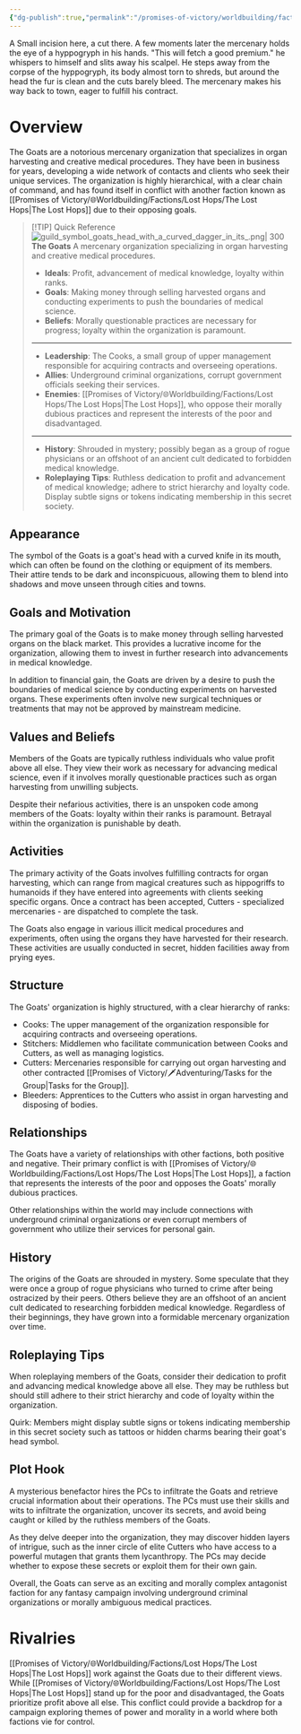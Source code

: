 ```yaml
---
{"dg-publish":true,"permalink":"/promises-of-victory/worldbuilding/factions/goats/the-goats/","title":"The Goats","noteIcon":"Faction","created":"2023-01-25T02:26:54.022+01:00","updated":"2023-05-19T21:39:38.636+02:00"}
---
```



A Small incision here, a cut there. A few moments later the mercenary holds the eye of a hyppogryph in his hands. "This will fetch a good premium." he whispers to himself and slits away his scalpel.
He steps away from the corpse of the hyppogryph, its body almost torn to shreds, but around the head the fur is clean and the cuts barely bleed.
The mercenary makes his way back to town, eager to fulfill his contract.

# Overview
The Goats are a notorious mercenary organization that specializes in organ harvesting and creative medical procedures. They have been in business for years, developing a wide network of contacts and clients who seek their unique services. The organization is highly hierarchical, with a clear chain of command, and has found itself in conflict with another faction known as [[Promises of Victory/🌐Worldbuilding/Factions/Lost Hops/The Lost Hops\|The Lost Hops]] due to their opposing goals.

> [!TIP] Quick Reference
> ![guild_symbol_goats_head_with_a_curved_dagger_in_its_.png| 300](/img/user/resources/Pictures/guild_symbol_goats_head_with_a_curved_dagger_in_its_.png) 
> **The Goats** 
>  A mercenary organization specializing in organ harvesting and creative medical procedures.
>- **Ideals**: Profit, advancement of medical knowledge, loyalty within ranks.
>- **Goals**: Making money through selling harvested organs and conducting experiments to push the boundaries of medical science.
>- **Beliefs**: Morally questionable practices are necessary for progress; loyalty within the organization is paramount.
> ____
>- **Leadership**: The Cooks, a small group of upper management responsible for acquiring contracts and overseeing operations.
>- **Allies**: Underground criminal organizations, corrupt government officials seeking their services.
>- **Enemies**: [[Promises of Victory/🌐Worldbuilding/Factions/Lost Hops/The Lost Hops\|The Lost Hops]], who oppose their morally dubious practices and represent the interests of the poor and disadvantaged.
>____
>-  **History**: Shrouded in mystery; possibly began as a group of rogue physicians or an offshoot of an ancient cult dedicated to forbidden medical knowledge.
>- **Roleplaying Tips**: Ruthless dedication to profit and advancement of medical knowledge; adhere to strict hierarchy and loyalty code. Display subtle signs or tokens indicating membership in this secret society.

## Appearance
The symbol of the Goats is a goat's head with a curved knife in its mouth, which can often be found on the clothing or equipment of its members. Their attire tends to be dark and inconspicuous, allowing them to blend into shadows and move unseen through cities and towns.

## Goals and Motivation
The primary goal of the Goats is to make money through selling harvested organs on the black market. This provides a lucrative income for the organization, allowing them to invest in further research into advancements in medical knowledge.

In addition to financial gain, the Goats are driven by a desire to push the boundaries of medical science by conducting experiments on harvested organs. These experiments often involve new surgical techniques or treatments that may not be approved by mainstream medicine.

## Values and Beliefs
Members of the Goats are typically ruthless individuals who value profit above all else. They view their work as necessary for advancing medical science, even if it involves morally questionable practices such as organ harvesting from unwilling subjects.

Despite their nefarious activities, there is an unspoken code among members of the Goats: loyalty within their ranks is paramount. Betrayal within the organization is punishable by death.

## Activities
The primary activity of the Goats involves fulfilling contracts for organ harvesting, which can range from magical creatures such as hippogriffs to humanoids if they have entered into agreements with clients seeking specific organs. Once a contract has been accepted, Cutters - specialized mercenaries - are dispatched to complete the task.

The Goats also engage in various illicit medical procedures and experiments, often using the organs they have harvested for their research. These activities are usually conducted in secret, hidden facilities away from prying eyes.

## Structure
The Goats' organization is highly structured, with a clear hierarchy of ranks:

- Cooks: The upper management of the organization responsible for acquiring contracts and overseeing operations.
- Stitchers: Middlemen who facilitate communication between Cooks and Cutters, as well as managing logistics.
- Cutters: Mercenaries responsible for carrying out organ harvesting and other contracted [[Promises of Victory/🗡️Adventuring/Tasks for the Group\|Tasks for the Group]].
- Bleeders: Apprentices to the Cutters who assist in organ harvesting and disposing of bodies.

## Relationships
The Goats have a variety of relationships with other factions, both positive and negative. Their primary conflict is with [[Promises of Victory/🌐Worldbuilding/Factions/Lost Hops/The Lost Hops\|The Lost Hops]], a faction that represents the interests of the poor and opposes the Goats' morally dubious practices.

Other relationships within the world may include connections with underground criminal organizations or even corrupt members of government who utilize their services for personal gain.

## History
The origins of the Goats are shrouded in mystery. Some speculate that they were once a group of rogue physicians who turned to crime after being ostracized by their peers. Others believe they are an offshoot of an ancient cult dedicated to researching forbidden medical knowledge. Regardless of their beginnings, they have grown into a formidable mercenary organization over time.

## Roleplaying Tips
When roleplaying members of the Goats, consider their dedication to profit and advancing medical knowledge above all else. They may be ruthless but should still adhere to their strict hierarchy and code of loyalty within the organization.

Quirk: Members might display subtle signs or tokens indicating membership in this secret society such as tattoos or hidden charms bearing their goat's head symbol.

## Plot Hook
A mysterious benefactor hires the PCs to infiltrate the Goats and retrieve crucial information about their operations. The PCs must use their skills and wits to infiltrate the organization, uncover its secrets, and avoid being caught or killed by the ruthless members of the Goats.

As they delve deeper into the organization, they may discover hidden layers of intrigue, such as the inner circle of elite Cutters who have access to a powerful mutagen that grants them lycanthropy. The PCs may decide whether to expose these secrets or exploit them for their own gain.

Overall, the Goats can serve as an exciting and morally complex antagonist faction for any fantasy campaign involving underground criminal organizations or morally ambiguous medical practices.

# Rivalries
[[Promises of Victory/🌐Worldbuilding/Factions/Lost Hops/The Lost Hops\|The Lost Hops]] work against the Goats due to their different views. While [[Promises of Victory/🌐Worldbuilding/Factions/Lost Hops/The Lost Hops\|The Lost Hops]] stand up for the poor and disadvantaged, the Goats prioritize profit above all else. This conflict could provide a backdrop for a campaign exploring themes of power and morality in a world where both factions vie for control.

